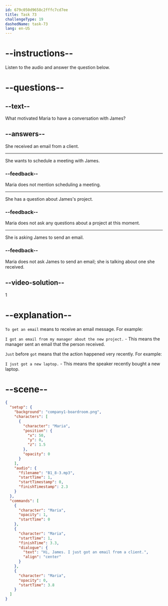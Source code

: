 ```yaml
---
id: 679c050d9658c2fffc7cd7ee
title: Task 73
challengeType: 19
dashedName: task-73
lang: en-US
---
```


<!-- (Audio) Maria: Hi, James. I just got an email from a client. -->

# --instructions--

Listen to the audio and answer the question below.

# --questions--

## --text--

What motivated Maria to have a conversation with James?

## --answers--

She received an email from a client.

---

She wants to schedule a meeting with James.

### --feedback--

Maria does not mention scheduling a meeting.

---

She has a question about James's project.

### --feedback--

Maria does not ask any questions about a project at this moment.

---

She is asking James to send an email.

### --feedback--

Maria does not ask James to send an email; she is talking about one she received.

## --video-solution--

1

# --explanation--

`To get an email` means to receive an email message. For example:

`I got an email from my manager about the new project.` - This means the manager sent an email that the person received.

`Just` before `got` means that the action happened very recently. For example:

`I just got a new laptop.` - This means the speaker recently bought a new laptop.

# --scene--

```json
{
  "setup": {
    "background": "company1-boardroom.png",
    "characters": [
      {
        "character": "Maria",
        "position": {
          "x": 50,
          "y": 0,
          "z": 1.5
        },
        "opacity": 0
      }
    ],
    "audio": {
      "filename": "B1_8-3.mp3",
      "startTime": 1,
      "startTimestamp": 0,
      "finishTimestamp": 2.3
    }
  },
  "commands": [
    {
      "character": "Maria",
      "opacity": 1,
      "startTime": 0
    },
    {
      "character": "Maria",
      "startTime": 1,
      "finishTime": 3.3,
      "dialogue": {
        "text": "Hi, James. I just got an email from a client.",
        "align": "center"
      }
    },
    {
      "character": "Maria",
      "opacity": 0,
      "startTime": 3.8
    }
  ]
}
```

